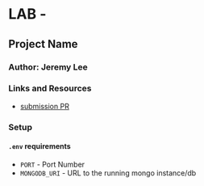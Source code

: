 # LAB - 

## Project Name

### Author: Jeremy Lee

### Links and Resources
* [submission PR](https://github.com/jeremy-401-advanced-javascript/Lab05/pull/1)

### Setup
#### `.env` requirements
* `PORT` - Port Number
* `MONGODB_URI` - URL to the running mongo instance/db

